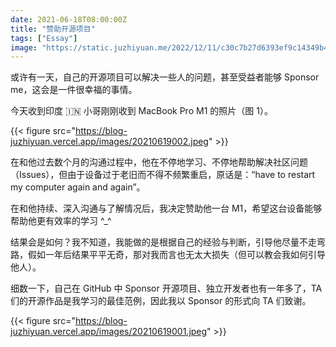 ```yaml
---
date: 2021-06-18T08:00:00Z
title: "赞助开源项目"
tags: ["Essay"]
image: "https://static.juzhiyuan.me/2022/12/11/c30c7b27d6393ef9c14349b4c3541ebe.png?format=webp"
---
```


或许有一天，自己的开源项目可以解决一些人的问题，甚至受益者能够 Sponsor me，这会是一件很幸福的事情。

今天收到印度 🇮🇳 小哥刚刚收到 MacBook Pro M1 的照片（图 1）。

{{< figure src="https://blog-juzhiyuan.vercel.app/images/20210619002.jpeg" >}}

在和他过去数个月的沟通过程中，他在不停地学习、不停地帮助解决社区问题（Issues），但由于设备过于老旧而不得不频繁重启，原话是：“have to restart my computer again and again”。

在和他持续、深入沟通与了解情况后，我决定赞助他一台 M1，希望这台设备能够帮助他更有效率的学习 ^\_^

结果会是如何？我不知道，我能做的是根据自己的经验与判断，引导他尽量不走弯路，假如一年后结果平平无奇，那对我而言也无太大损失（但可以教会我如何引导他人）。

细数一下，自己在 GitHub 中 Sponsor 开源项目、独立开发者也有一年多了，TA 们的开源作品是我学习的最佳范例，因此我以 Sponsor 的形式向 TA 们致谢。

{{< figure src="https://blog-juzhiyuan.vercel.app/images/20210619001.jpeg" >}}
